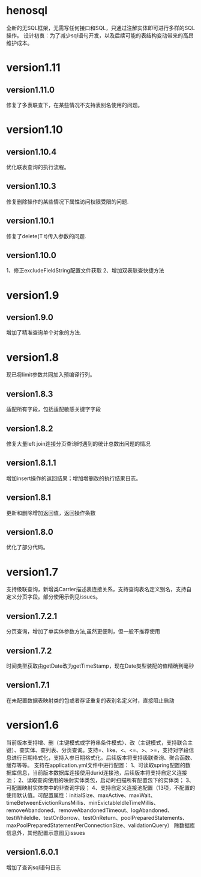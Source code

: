 # henosql
全新的无SQL框架，无需写任何接口和SQL，只通过注解实体即可进行多样的SQL操作。
设计初衷：为了减少sql语句开发，以及后续可能的表结构变动带来的高昂维护成本。

# version1.11
## version1.11.0
修复了多表联查下，在某些情况不支持表别名使用的问题。

# version1.10

## version1.10.4
优化联表查询的执行流程。

## version1.10.3
修复删除操作的某些情况下属性访问权限受限的问题.

## version1.10.1
修复了delete(T t)传入参数的问题.

## version1.10.0
1、修正excludeFieldString配置文件获取
2、增加双表联查快捷方法

# version1.9
## version1.9.0
增加了精准查询单个对象的方法.

# version1.8
现已将limit参数共同加入预编译行列。

## version1.8.3
适配所有字段，包括适配敏感关键字字段

## version1.8.2
修复大量left join连接分页查询时遇到的统计总数出问题的情况

## version1.8.1.1
增加insert操作的返回结果；增加增删改的执行结果日志。

## version1.8.1
更新和删除增加返回值，返回操作条数

## version1.8.0
优化了部分代码。

# version1.7
支持级联查询，新增类Carrier描述表连接关系，支持查询表名定义别名，支持自定义分页字段。部分使用示例见issues。

## version1.7.2.1
分页查询，增加了单实体参数方法,虽然更便利，但一般不推荐使用

## version1.7.2
时间类型获取由getDate改为getTimeStamp，现在Date类型装配的值精确到毫秒

## version1.7.1
在未配置数据表映射类的包或者存证重复的表别名定义时，直接阻止启动

# version1.6
当前版本支持增、删（主键模式或字符串条件模式）、改（主键模式，支持联合主键）、查实体、查列表、分页查询。支持=、like、<、<=、>、>=，支持对字段信息进行日期格式化，支持入参日期格式化。后续版本将支持级联查询、聚合函数、缓存等等。
支持在application.yml文件中进行配置：
1、可读取spring配置的数据库信息，当前版本数据库连接使用durid连接池，后续版本将支持自定义连接池；
2、读取查询使用的映射实体类包，启动时扫描所有配置包下的实体类；
3、可配置映射实体类中的非查询字段；
4、支持自定义连接池配置（13项，不配置的使用默认值。可配置属性：initialSize、maxActive、maxWait、timeBetweenEvictionRunsMillis、minEvictableIdleTimeMillis、removeAbandoned、removeAbandonedTimeout、logAbandoned、testWhileIdle、testOnBorrow、testOnReturn、poolPreparedStatements、maxPoolPreparedStatementPerConnectionSize、validationQuery）
除数据库信息外，其他配置示意图见issues

## version1.6.0.1
增加了查询sql语句日志
